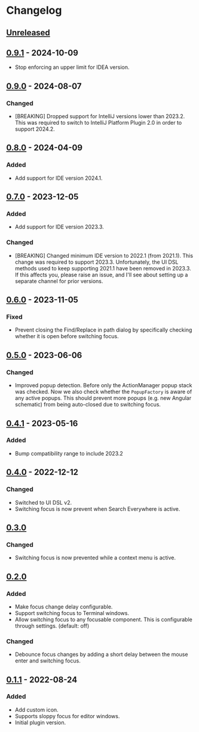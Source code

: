 # Changelog

## [Unreleased]

## [0.9.1] - 2024-10-09

- Stop enforcing an upper limit for IDEA version.

## [0.9.0] - 2024-08-07

### Changed

- [BREAKING] Dropped support for IntelliJ versions lower than 2023.2. This was required to switch to IntelliJ Platform Plugin 2.0 in order to support 2024.2.

## [0.8.0] - 2024-04-09

### Added

- Add support for IDE version 2024.1.

## [0.7.0] - 2023-12-05

### Added

- Add support for IDE version 2023.3.

### Changed

- [BREAKING] Changed minimum IDE version to 2022.1 (from 2021.1). This change was required to support 2023.3.
  Unfortunately, the UI DSL methods used to keep supporting 2021.1 have been removed in 2023.3.
  If this affects you, please raise an issue, and I'll see about setting up a separate channel for prior versions.

## [0.6.0] - 2023-11-05

### Fixed

- Prevent closing the Find/Replace in path dialog by specifically checking whether it is open before switching focus.

## [0.5.0] - 2023-06-06

### Changed

- Improved popup detection. Before only the ActionManager popup stack was checked. Now we also check whether
  the `PopupFactory` is aware of any active popups. This should prevent more popups (e.g. new Angular schematic) from
  being auto-closed due to switching focus.

## [0.4.1] - 2023-05-16

### Added

- Bump compatibility range to include 2023.2

## [0.4.0] - 2022-12-12

### Changed

- Switched to UI DSL v2.
- Switching focus is now prevent when Search Everywhere is active.

## [0.3.0]

### Changed

- Switching focus is now prevented while a context menu is active.

## [0.2.0]

### Added

- Make focus change delay configurable.
- Support switching focus to Terminal windows.
- Allow switching focus to any focusable component. This is configurable through settings. (default: off)

### Changed

- Debounce focus changes by adding a short delay between the mouse enter and switching focus.

## [0.1.1] - 2022-08-24

### Added

- Add custom icon.
- Supports sloppy focus for editor windows.
- Initial plugin version.

[Unreleased]: https://github.com/jwillebrands/ij-sloppy-focus/compare/v0.9.1...HEAD
[0.9.1]: https://github.com/jwillebrands/ij-sloppy-focus/compare/v0.9.0...v0.9.1
[0.9.0]: https://github.com/jwillebrands/ij-sloppy-focus/compare/v0.8.0...v0.9.0
[0.8.0]: https://github.com/jwillebrands/ij-sloppy-focus/compare/v0.7.0...v0.8.0
[0.7.0]: https://github.com/jwillebrands/ij-sloppy-focus/compare/v0.6.0...v0.7.0
[0.6.0]: https://github.com/jwillebrands/ij-sloppy-focus/compare/v0.5.0...v0.6.0
[0.5.0]: https://github.com/jwillebrands/ij-sloppy-focus/compare/v0.4.1...v0.5.0
[0.4.1]: https://github.com/jwillebrands/ij-sloppy-focus/compare/v0.4.0...v0.4.1
[0.4.0]: https://github.com/jwillebrands/ij-sloppy-focus/compare/v0.3.0...v0.4.0
[0.3.0]: https://github.com/jwillebrands/ij-sloppy-focus/compare/v0.2.0...v0.3.0
[0.2.0]: https://github.com/jwillebrands/ij-sloppy-focus/compare/v0.1.1...v0.2.0
[0.1.1]: https://github.com/jwillebrands/ij-sloppy-focus/commits/v0.1.1
